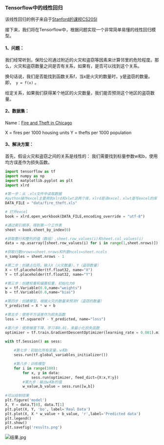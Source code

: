 ### Tensorflow中的线性回归

该线性回归的例子来自于[Stanford的课程CS20SI](https://web.stanford.edu/class/cs20si/syllabus.html)

接下来，我们将在Tensorflow中，根据问题实现一个非常简单易懂的线性回归模型。

#### 1、问题：

我们经常听到，保险公司通过附近的火灾和盗窃等因素来计算邻里的危险程度。那么，火灾和盗窃数量之间是否有关系，如果有，是否可以找到这个关系。

换句话说，我们是否能找到函数关系f，当x是火灾的数量时，y是盗窃的数量。即，``` y = f(x)``` 。

给定关系，如果我们获得某个地区的火灾数量，我们能否预测这个地区的盗窃数量。

#### 2、数据集：
Name：[Fire and Theft in Chicago](http://college.cengage.com/mathematics/brase/understandable_statistics/7e/students/datasets/slr/frames/slr05.html)

X =  fires per 1000 housing units
Y =  thefts per 1000 population


#### 3、解决方案：

首先，假设火灾和盗窃之间的关系是线性的：
我们需要找到标量参数w和b，使用均方误差作为损失函数。

```python
import tensorflow as tf 
import numpy as np 
import matplotlib.pyplot as plt 
import xlrd 

#第一步：从 .xls文件中读取数据
#python操作excel主要用到xlrd和xlwt这两个库，xlrd是读excel，xlwt是写excel的库
DATA_FILE = "data/fire_theft.xls"

# 打开excel
book = xlrd.open_workbook(DATA_FILE,encoding_override = "utf-8")  

#通过索引顺序，得到第一个工作表
sheet = book.sheet_by_index(0)  

#获取整行和整列的值（数组）,sheet.row_values(i)和sheet.col_values(i)
data = np.asarray([sheet.row_values(i) for i in range(1,sheet.nrows)])

#获取行数nrows=sheet.nrows和列数ncols=sheet.ncols
n_samples = sheet.nrows - 1

#第二步：创建占位符，输入X（火灾数量），Y（盗窃数量）
X = tf.placeholder(tf.float32, name="X")
Y = tf.placeholder(tf.float32, name="Y")

#第三步：创建权重和偏置权重，初始化为0
w = tf.Variable(0.0,name="weights")
b = tf.Variable(0.0,name="bias")

#第四步：创建模型，根据火灾的数量来预测Y（盗窃的数量）
Y_predicted = X * w + b 

#第五步：使用平方误差作为损失函数
loss = tf.square(Y - Y_predicted, name="loss")

#第六步：使用梯度下降，学习率0.01，来最小化损失函数
optimizer = tf.train.GradientDescentOptimizer(learning_rate = 0.001).minimize(loss)

with tf.Session() as sess:
	
	#第七步：初始化所有变量，w和b
	sess.run(tf.global_variables_initializer())

	#第八步：训练模型
	for i in range(100):
		for x, y in data:
			sess.run(optimizer, feed_dict={X:x,Y:y})
		#第九步：输出w和b的值
		w_value,b_value = sess.run([w,b])
		
#可以绘制结果
plt.figure('model')
X, Y = data.T[0], data.T[1]
plt.plot(X, Y, 'bo', label='Real Data')
plt.plot(X, X * w_value + b_value, 'r',label='Predicted data')
plt.legend()
plt.show()
plt.savefig('results.png')
```


![结果.jpg](http://upload-images.jianshu.io/upload_images/7079532-a0a732cc984bf5b3.jpg?imageMogr2/auto-orient/strip%7CimageView2/2/w/1240)
